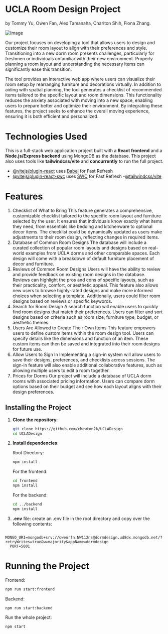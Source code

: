 # UCLA Room Design Project
by Tommy Yu, Owen Fan, Alex Tamanaha, Charlton Shih, Fiona Zhang.

![Image](https://github.com/user-attachments/assets/4af81b32-51c6-4a72-88a4-3ea38cebf67f)

Our project focuses on developing a tool that allows users to design and customize their room layout to align with their preferences and style. Transitioning into a new dorm room presents challenges, particularly for freshmen or individuals unfamiliar with their new environment. Properly planning a room layout and understanding the necessary items can significantly ease this transition.

The tool provides an interactive web app where users can visualize their room setup by rearranging furniture and decorations virtually. In addition to aiding with spatial planning, the tool generates a checklist of recommended items tailored to the specific layout and room dimensions. This functionality reduces the anxiety associated with moving into a new space, enabling users to prepare better and optimize their environment. By integrating these features, the project seeks to enhance the overall moving experience, ensuring it is both efficient and personalized.



# Technologies Used

This is a full-stack web application project built with a **React frontend** and a **Node.js/Express backend** using MongoDB as the database. This project also uses tools like **tailwindcss/vite** and **concurrently** to run the full project. 
- [@vitejs/plugin-react](https://github.com/vitejs/vite-plugin-react/blob/main/packages/plugin-react/README.md) uses [Babel](https://babeljs.io/) for Fast Refresh
- [@vitejs/plugin-react-swc](https://github.com/vitejs/vite-plugin-react-swc) uses [SWC](https://swc.rs/) for Fast Refresh
-[@tailwindcss/vite](https://tailwindcss.com/docs/installation/using-vite)

# Features

1. Checklist of What to Bring
This feature generates a comprehensive, customizable checklist tailored to the specific room layout and furniture selected by the user. It ensures that individuals know exactly what items they need, from essentials like bedding and kitchenware to optional decor items. The checklist could be dynamically updated as users make adjustments to their room design, reflecting changes in required items.
2. Database of Common Room Designs
The database will include a curated collection of popular room layouts and designs based on real-world examples from UCLA dorms and other comparable spaces. Each design will come with a breakdown of default furniture placement of decor and furniture.
3. Reviews of Common Room Designs
Users will have the ability to review and provide feedback on existing room designs in the database. Reviews can highlight the pros and cons of specific layouts, such as their practicality, comfort, or aesthetic appeal. This feature also allows new users to browse highly-rated designs and make more informed choices when selecting a template. Additionally, users could filter room designs based on reviews or specific keywords.
4. Search for Room Design
A search function will enable users to quickly find room designs that match their preferences. Users can filter and sort designs based on criteria such as room size, furniture type, budget, or aesthetic themes.
5. Users Are Allowed to Create Their Own Items
This feature empowers users to define custom items within the room design tool. Users can specify details like the dimensions and function of an item. These custom items can then be saved and integrated into their room designs for future use.
6. Allow Users to Sign In
Implementing a sign-in system will allow users to save their designs, preferences, and checklists across sessions. The sign-in feature will also enable additional collaborative features, such as allowing multiple users to edit a room together.
7. Prices for Dorms
Our project will include a database of UCLA dorm rooms with associated pricing information. Users can compare dorm options based on their budget and see how each layout aligns with their design preferences. 


## Installing the Project

1. **Clone the repository**:

   ```bash
   git clone https://github.com/chewton2k/UCLADesign
   cd UCLADesign
   ```

2. **Install dependencies**:

   Root Directory:
   ```bash
   npm install
   ```

   For the frontend:

   ```bash
   cd frontend
   npm install
   ```

   For the backend:

   ```bash
   cd ../backend
   npm install
   ```

3. **.env** file:
   create an .env file in the root directory and copy over the following contents: 

```
  MONGO_URI=mongodb+srv://owenrfn:NW112ns@dormdesign.ud8dx.mongodb.net/?retryWrites=true&w=majority&appName=dormdesign
  PORT=5001
```


# Running the Project

Frontend: 
```bash
npm run start:frontend 
```

Backend:
```bash
npm run start:backend
```

Run the whole project:
```bash
npm start
```


